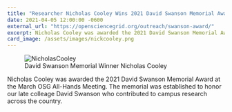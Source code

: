 ```yaml
---
title: "Researcher Nicholas Cooley Wins 2021 David Swanson Memorial Award"
date: 2021-04-05 12:00:00 -0600
external_url: "https://opensciencegrid.org/outreach/swanson-award/"
excerpt: Nicholas Cooley was awarded the 2021 David Swanson Memorial Award at the March OSG All-Hands Meeting. The memorial was established to honor our late colleage David Swanson who contributed to campus research across the country.
card_image: /assets/images/nickcooley.png
---
```

<figure class="figure">
<img src="{{site.baseurl}}/assets/images/nickcooley.png" class="figure-img img-fluid rounded" alt="NicholasCooley">
<figcaption class="figure-caption">David Swanson Memorial Winner Nicholas Cooley</figcaption>
</figure>

Nicholas Cooley was awarded the 2021 David Swanson Memorial Award at the March OSG All-Hands Meeting. The memorial was established to honor our late colleage David Swanson who contributed to campus research across the country.

